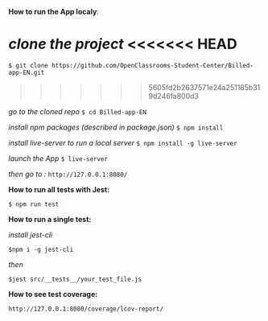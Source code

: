 **How to run the App localy**:

*clone the project*
<<<<<<< HEAD
=======
`$ git clone https://github.com/OpenClassrooms-Student-Center/Billed-app-EN.git`
>>>>>>> 5605fd2b2637571e24a251185b319d246fa800d3

*go to the cloned repo*
`$ cd Billed-app-EN`

*install npm packages (described in package.json)*
`$ npm install`

*install live-server to run a local server*
`$ npm install -g live-server`

*launch the App*
`$ live-server`

*then go to :*
`http://127.0.0.1:8080/`


**How to run all tests with Jest:**

`$ npm run test`

**How to run a single test:**

*install jest-cli*

`$npm i -g jest-cli`

*then*

`$jest src/__tests__/your_test_file.js`

**How to see test coverage:**

`http://127.0.0.1:8080/coverage/lcov-report/`


